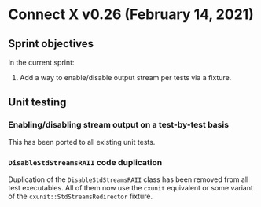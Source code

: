 # Connect X v0.26 (February 14, 2021)

## Sprint objectives

In the current sprint:

1. Add a way to enable/disable output stream per tests via a fixture.


## Unit testing

### Enabling/disabling stream output on a test-by-test basis

This has been ported to all existing unit tests.

### `DisableStdStreamsRAII` code duplication

Duplication of the `DisableStdStreamsRAII` class has been removed from all
test executables. All of them now use the `cxunit` equivalent or some
variant of the `cxunit::StdStreamsRedirector` fixture.